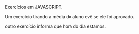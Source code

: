 Exercícios em JAVASCRIPT.

Um exercício tirando a média do aluno evê se ele foi aprovado.

outro exercício informa que hora do dia estamos.
